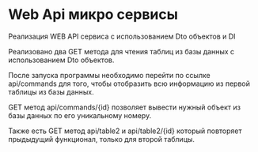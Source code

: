 # Web Api микро сервисы

Реализация WEB API сервиса с использованием Dto объектов и DI

Реализовано два GET метода для чтения таблиц из базы данных с использованием Dto объектов.

После запуска программы необходимо перейти по ссылке api/commands для того, чтобы отобразить всю информацию из первой таблицы из базы данных.

GET метод api/commands/{id} позволяет вывести нужный объект из базы данных по его уникальному номеру.

Также есть GET метод api/table2 и api/table2/{id} который повторяет прыдыдущий функционал, только для второй таблицы.

